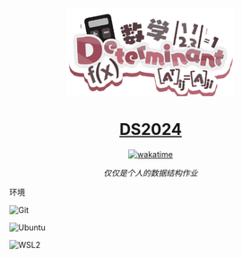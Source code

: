 <div align="center">
  <a href="https://github.com/zgyj4532/DS2024">
    <img src="https://github.com/PetricaT/ProgrammingVTuberLogos-Addon/blob/main/Determinant/V1/Determinant-Shadow.png" width="300" alt="logo"]
  </a>
</div>
      
<div align="center">
  
# DS2024
[![wakatime](https://wakatime.com/badge/user/d46234d8-e044-4d0d-b6d9-2789ecdaca27/project/30934f9a-cd80-441b-a916-36dadda82230.svg)](https://wakatime.com/badge/user/d46234d8-e044-4d0d-b6d9-2789ecdaca27/project/30934f9a-cd80-441b-a916-36dadda82230)

_仅仅是个人的数据结构作业_
    
</div>

<div align="left">
环境

![Git](https://img.shields.io/static/v1?label=&message=Git-at-WSL2&color=269539&style=for-the-badge&logo=Git&logoColor=white)

![Ubuntu](https://img.shields.io/static/v1?label=&message=Ubuntu_Server_20.04_LTS&color=E95420&style=for-the-badge&logo=ubuntu&logoColor=white)

![WSL2](https://img.shields.io/static/v1?label=&message=Windows_11_latestBuild(no-insider)with_WSL2&color=0078D6&style=for-the-badge&logo=Windows&logoColor=white)
</div>
